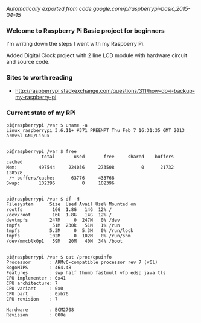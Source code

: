 *Automatically exported from code.google.com/p/raspberrypi-basic,2015-04-15*

### Welcome to Raspberry Pi Basic project for beginners

I'm writing down the steps I went with my Raspberry Pi.

Added Digital Clock project with 2 line LCD module with hardware circuit and source code.


### Sites to worth reading
* http://raspberrypi.stackexchange.com/questions/311/how-do-i-backup-my-raspberry-pi


### Current state of my RPi
```
pi@raspberrypi /var $ uname -a
Linux raspberrypi 3.6.11+ #371 PREEMPT Thu Feb 7 16:31:35 GMT 2013 armv6l GNU/Linux


pi@raspberrypi /var $ free
             total       used       free     shared    buffers     cached
Mem:        497544     224036     273508          0      21732     138528
-/+ buffers/cache:      63776     433768
Swap:       102396          0     102396


pi@raspberrypi /var $ df -H
Filesystem      Size  Used Avail Use% Mounted on
rootfs           16G  1.8G   14G  12% /
/dev/root        16G  1.8G   14G  12% /
devtmpfs        247M     0  247M   0% /dev
tmpfs            51M  230k   51M   1% /run
tmpfs           5.3M     0  5.3M   0% /run/lock
tmpfs           102M     0  102M   0% /run/shm
/dev/mmcblk0p1   59M   20M   40M  34% /boot


pi@raspberrypi /var $ cat /proc/cpuinfo
Processor       : ARMv6-compatible processor rev 7 (v6l)
BogoMIPS        : 464.48
Features        : swp half thumb fastmult vfp edsp java tls
CPU implementer : 0x41
CPU architecture: 7
CPU variant     : 0x0
CPU part        : 0xb76
CPU revision    : 7

Hardware        : BCM2708
Revision        : 000e

```

